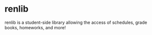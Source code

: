 # renlib
renlib is a student-side library allowing the access of schedules, grade books, homeworks, and more!
